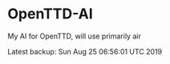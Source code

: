 # OpenTTD-AI
My AI for OpenTTD, will use primarily air

Latest backup: Sun Aug 25 06:56:01 UTC 2019
